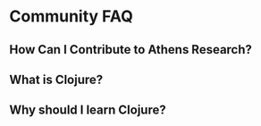 # Community FAQ

## How Can I Contribute to Athens Research?

## What is Clojure?

## Why should I learn Clojure?

